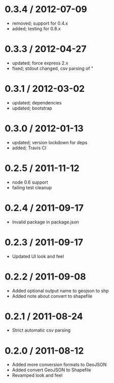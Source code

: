 
0.3.4 / 2012-07-09 
==================

  * removed; support for 0.4.x
  * added; testing for 0.8.x

0.3.3 / 2012-04-27 
==================

  * updated; force express 2.x
  * fixed; stdout changed, csv parsing of "

0.3.1 / 2012-03-02 
==================

  * updated; dependencies
  * updated; bootstrap

0.3.0 / 2012-01-13 
==================

  * updated; version lockdown for deps
  * added; Travis CI

0.2.5 / 2011-11-12 
==================

  * node 0.6 support
  * failing test cleanup

0.2.4 / 2011-09-17 
==================

  * Invalid package in package.json

0.2.3 / 2011-09-17 
==================

  * Updated UI look and feel

0.2.2 / 2011-09-08 
==================

  * Added optional output name to geojson to shp
  * Added note about convert to shapefile

0.2.1 / 2011-08-24 
==================

  * Strict automatic csv parsing

0.2.0 / 2011-08-12 
==================

  * Added more conversion formats to GeoJSON
  * Added convert GeoJSON to Shapefile
  * Revamped look and feel
